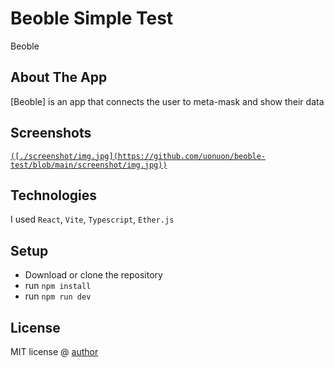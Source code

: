 # Beoble Simple Test
Beoble

## About The App
[Beoble] is an app that connects the user to meta-mask and show their data

## Screenshots

[`([./screenshot/img.jpg](https://github.com/uonuon/beoble-test/blob/main/screenshot/img.jpg))`
](https://github.com/uonuon/beoble-test/blob/main/screenshot/img.jpg)
## Technologies
I used `React`, `Vite`, `Typescript`, `Ether.js`

## Setup
- Download or clone the repository
- run `npm install`
- run `npm run dev`

## License

MIT license @ [author](author.com)

